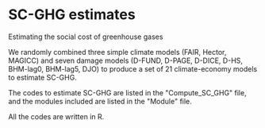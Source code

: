 # SC-GHG estimates
 Estimating the social cost of greenhouse gases
 
 We randomly combined three simple climate models (FAIR, Hector, MAGICC) and seven damage models (D-FUND, D-PAGE, D-DICE, D-HS, BHM-lag0, BHM-lag5, DJO) to produce a set of 21  climate-economy models to estimate SC-GHG.
 
 The codes to estimate SC-GHG are listed in the "Compute_SC_GHG" file, and the modules included are listed in the "Module" file.
 
 All the codes are written in R.
 
 
 
 
 
